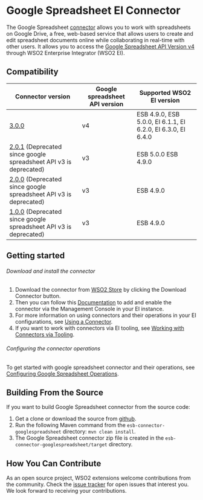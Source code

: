 # Google Spreadsheet EI Connector

The Google Spreadsheet [connector](https://docs.wso2.com/display/EI640/Working+with+Connectors) allows you to work with spreadsheets on Google Drive, a free, web-based service that
allows users to create and edit spreadsheet documents online while collaborating in real-time with other users.
It allows you to access the [Google Spreadsheet API Version v4](https://developers.google.com/sheets/guides/concepts) through WSO2 Enterprise Integrator (WSO2 EI).


## Compatibility

| Connector version | Google spreadsheet API version | Supported WSO2 EI version |
| ------------- | ------------- | ------------- |
| [3.0.0](https://github.com/wso2-extensions/esb-connector-googlespreadsheet/releases/tag/org.wso2.carbon.connector.googlespreadsheet-3.0.0) | v4 | ESB 4.9.0, ESB 5.0.0, EI 6.1.1, EI 6.2.0, EI 6.3.0, EI 6.4.0 |
| [2.0.1](https://github.com/wso2-extensions/esb-connector-googlespreadsheet/releases/tag/org.wso2.carbon.connector.googlespreadsheet-2.0.1) (Deprecated since google spreadsheet API v3 is deprecated) | v3 | ESB 5.0.0 ESB 4.9.0 |
| [2.0.0](https://github.com/wso2-extensions/esb-connector-googlespreadsheet/releases/tag/org.wso2.carbon.connector.googlespreadsheet-2.0.0) (Deprecated since google spreadsheet API v3 is deprecated) | v3 | ESB 4.9.0 |
| [1.0.0](https://github.com/wso2-extensions/esb-connector-googlespreadsheet/releases/tag/org.wso2.carbon.connector.googlespreadsheet-1.0.0) (Deprecated since google spreadsheet API v3 is deprecated) | v3 | ESB 4.9.0 |

## Getting started

###### Download and install the connector

1. Download the connector from [WSO2 Store](https://store.wso2.com/store/assets/esbconnector/details/7181a316-bcac-4cbe-a617-a795abe4dcf3) by clicking the Download Connector button.
2. Then you can follow this [Documentation](https://docs.wso2.com/display/EI640/Working+with+Connectors+via+the+Management+Console) to add and enable the connector via the Management Console in your EI instance.
3. For more information on using connectors and their operations in your EI configurations, see [Using a Connector](https://docs.wso2.com/display/EI640/Using+a+Connector).
4. If you want to work with connectors via EI tooling, see [Working with Connectors via Tooling](https://docs.wso2.com/display/EI640/Working+with+Connectors+via+Tooling).

###### Configuring the connector operations

To get started with google spreadsheet connector and their operations, see [Configuring Google Spreadsheet Operations](docs/config.md).

## Building From the Source

If you want to build Google Spreadsheet connector from the source code:

1. Get a clone or download the source from [github](https://github.com/wso2-extensions/esb-connector-googlespreadsheet).
2. Run the following Maven command from the `esb-connector-googlespreadsheet` directory: `mvn clean install`.
3. The Google Spreadsheet connector zip file is created in the `esb-connector-googlespreadsheet/target` directory.

## How You Can Contribute

As an open source project, WSO2 extensions welcome contributions from the community.
Check the [issue tracker](https://github.com/wso2-extensions/esb-connector-googlespreadsheet/issues) for open issues that interest you. We look forward to receiving your contributions.